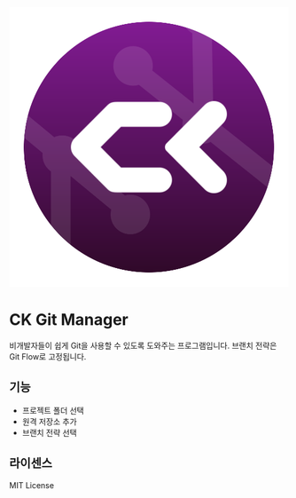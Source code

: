 <div align="center">
  <img src="./app-icon.png" alt="CK Git Manager" />
</div>

# CK Git Manager

비개발자들이 쉽게 Git을 사용할 수 있도록 도와주는 프로그램입니다.
브랜치 전략은 Git Flow로 고정됩니다.

## 기능

- 프로젝트 폴더 선택
- 원격 저장소 추가
- 브랜치 전략 선택

## 라이센스

MIT License
